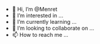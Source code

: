 - 👋 Hi, I’m @Menret
- 👀 I’m interested in ...
- 🌱 I’m currently learning ...
- 💞️ I’m looking to collaborate on ...
- 📫 How to reach me ...

<!---
Menret/Menret is a ✨ special ✨ repository because its `README.md` (this file) appears on your GitHub profile.
You can click the Preview link to take a look at your changes.
--->
